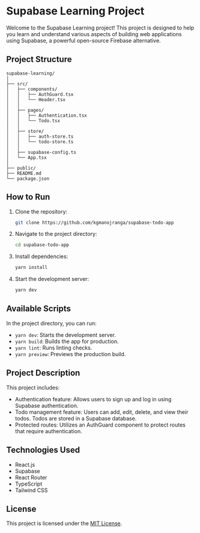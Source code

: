 # Supabase Learning Project

Welcome to the Supabase Learning project! This project is designed to help you learn and understand various aspects of building web applications using Supabase, a powerful open-source Firebase alternative.

## Project Structure

```
supabase-learning/
│
├── src/
│   ├── components/
│   │   ├── AuthGuard.tsx
│   │   └── Header.tsx
│   │
│   ├── pages/
│   │   ├── Authentication.tsx
│   │   └── Todo.tsx
│   │
│   ├── store/
│   │   ├── auth-store.ts
│   │   └── todo-store.ts
│   │
│   ├── supabase-config.ts
│   └── App.tsx
│
├── public/
├── README.md
└── package.json
```

## How to Run

1. Clone the repository:

    ```bash
    git clone https://github.com/kgmanojranga/supabase-todo-app
    ```

2. Navigate to the project directory:

    ```bash
    cd supabase-todo-app
    ```

3. Install dependencies:

    ```bash
    yarn install
    ```

4. Start the development server:

    ```bash
    yarn dev
    ```

## Available Scripts

In the project directory, you can run:

- `yarn dev`: Starts the development server.
- `yarn build`: Builds the app for production.
- `yarn lint`: Runs linting checks.
- `yarn preview`: Previews the production build.

## Project Description

This project includes:

- Authentication feature: Allows users to sign up and log in using Supabase authentication.
- Todo management feature: Users can add, edit, delete, and view their todos. Todos are stored in a Supabase database.
- Protected routes: Utilizes an AuthGuard component to protect routes that require authentication.

## Technologies Used

- React.js
- Supabase
- React Router
- TypeScript
- Tailwind CSS

## License

This project is licensed under the [MIT License](LICENSE).